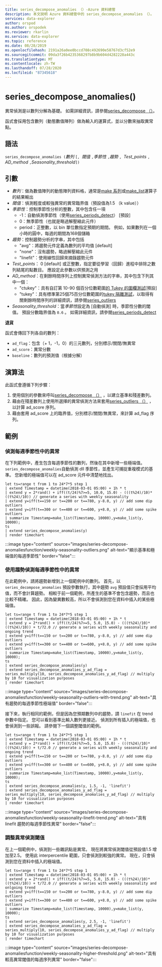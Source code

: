 ```yaml
---
title: series_decompose_anomalies （）-Azure 資料總管
description: 本文說明 Azure 資料總管中的 series_decompose_anomalies （）。
services: data-explorer
author: orspod
ms.author: orspodek
ms.reviewer: rkarlin
ms.service: data-explorer
ms.topic: reference
ms.date: 08/28/2019
ms.openlocfilehash: 2191a26a0ee0bccd708c492690e58767d3cf52e9
ms.sourcegitcommit: 09da3f26b4235368297b8b9b604d4282228a443c
ms.translationtype: MT
ms.contentlocale: zh-TW
ms.lasthandoff: 07/28/2020
ms.locfileid: "87345618"
---
```

# <a name="series_decompose_anomalies"></a>series_decompose_anomalies()

異常偵測是以數列分解為基礎。
如需詳細資訊，請參閱[series_decompose （）](series-decomposefunction.md)。

函式會採用包含數列（動態數值陣列）做為輸入的運算式，並以分數來抽取異常點。

## <a name="syntax"></a>語法

`series_decompose_anomalies (`*數列* `[, `*閾值* `,`*季節性* `,`*趨勢* `, `*Test_points* `, `*AD_method* `,`*Seasonality_threshold*`])`

## <a name="arguments"></a>引數

* *數列*：做為數值陣列的動態陣列資料格，通常是[make 系列](make-seriesoperator.md)或[make_list](makelist-aggfunction.md)運算子的結果輸出
* *閾值*：偵測輕度或較強異常的異常臨界值（預設值為1.5 （k value））
* *季節性*：控制季節性分析的整數，其中包含任一項
    * -1：自動偵測季節性（使用[series_periods_detect](series-periods-detectfunction.md)） [預設]
    * 0：無季節性（也就是略過解壓縮此元件）
    * period：正整數，以 bin 單位數指定預期的期間。 例如，如果數列在一個小時的圓中，每週的期間為168個儲箱
* *趨勢*：控制趨勢分析的字串，其中包括
    * "avg"：將趨勢元件定義為數列的平均值 [default]
    * "none"：沒有趨勢，略過解壓縮此元件
    * "linefit"：使用線性回歸來摘錄趨勢元件
* *Test_points*： 0 [default] 或正整數，指定要從學習（回歸）進程中排除之數列結尾的點數目。 應設定此參數以供預測之用
* *AD_method*：在剩餘時間序列上控制異常偵測方法的字串，其中包含下列其中一個：
    * "ctukey"：具有自訂第 10-90 個百分位數範圍[的 Tukey 的圍欄測試](https://en.wikipedia.org/wiki/Outlier#Tukey's_fences)[預設]
    * "tukey"：具有標準第25個75百分位數範圍的[tukey 隔離測試](https://en.wikipedia.org/wiki/Outlier#Tukey's_fences)，以取得有關剩餘時間序列的詳細資訊，請參閱[series_outliers](series-outliersfunction.md)
* *Seasonality_threshold*：當*季節性*設定為 [自動偵測] 時，季節性分數的閾值。 預設分數臨界值為 `0.6` 。 如需詳細資訊，請參閱[series_periods_detect](series-periods-detectfunction.md)

**退貨**

 函式會傳回下列各自的數列：

* `ad_flag`：包含（+ 1，-1，0）的三元數列，分別標示/關閉/無異常
* `ad_score`：異常分數
* `baseline`：數列的預測值（根據分解）

## <a name="the-algorithm"></a>演算法

此函式會遵循下列步驟：
1. 使用個別的參數來呼叫[series_decompose （）](series-decomposefunction.md) ，以建立基準和殘差數列。
1. 藉由在殘差數列上使用所選擇的異常偵測方法來套用[series_outliers （）](series-outliersfunction.md) ，以計算 ad_score 序列。
1. 藉由套用 ad_score 上的臨界值，分別標示/關閉/無異常，來計算 ad_flag 序列。
 
## <a name="examples"></a>範例

### <a name="detect-anomalies-in-weekly-seasonality"></a>偵測每週季節性中的異常

在下列範例中，產生包含每週季節性的數列，然後在其中新增一些極端值。 `series_decompose_anomalies`自動偵測 dll 季節性，並產生可捕捉重複模式的基準。 您新增的極端值可以在 ad_score 元件中清楚地找出。

<!-- csl: https://help.kusto.windows.net:443/Samples -->
```kusto
let ts=range t from 1 to 24*7*5 step 1 
| extend Timestamp = datetime(2018-03-01 05:00) + 1h * t 
| extend y = 2*rand() + iff((t/24)%7>=5, 10.0, 15.0) - (((t%24)/10)*((t%24)/10)) // generate a series with weekly seasonality
| extend y=iff(t==150 or t==200 or t==780, y-8.0, y) // add some dip outliers
| extend y=iff(t==300 or t==400 or t==600, y+8.0, y) // add some spike outliers
| summarize Timestamp=make_list(Timestamp, 10000),y=make_list(y, 10000);
ts 
| extend series_decompose_anomalies(y)
| render timechart  
```

:::image type="content" source="images/series-decompose-anomaliesfunction/weekly-seasonality-outliers.png" alt-text="顯示基準和極端值的每週季節性" border="false":::

### <a name="detect-anomalies-in-weekly-seasonality-with-trend"></a>使用趨勢偵測每週季節性中的異常

在此範例中，請將趨勢新增到上一個範例中的數列。 首先，以 `series_decompose_anomalies` 預設參數執行，其中趨勢 `avg` 預設值只會採用平均值，而不會計算趨勢。 相較于前一個範例，所產生的基準不會包含趨勢，而且也比較不精確。 因此，因為變異數較高，所以不會偵測到您在資料中插入的某些極端值。

<!-- csl: https://help.kusto.windows.net:443/Samples -->
```kusto
let ts=range t from 1 to 24*7*5 step 1 
| extend Timestamp = datetime(2018-03-01 05:00) + 1h * t 
| extend y = 2*rand() + iff((t/24)%7>=5, 5.0, 15.0) - (((t%24)/10)*((t%24)/10)) + t/72.0 // generate a series with weekly seasonality and ongoing trend
| extend y=iff(t==150 or t==200 or t==780, y-8.0, y) // add some dip outliers
| extend y=iff(t==300 or t==400 or t==600, y+8.0, y) // add some spike outliers
| summarize Timestamp=make_list(Timestamp, 10000),y=make_list(y, 10000);
ts 
| extend series_decompose_anomalies(y)
| extend series_decompose_anomalies_y_ad_flag = 
series_multiply(10, series_decompose_anomalies_y_ad_flag) // multiply by 10 for visualization purposes
| render timechart
```

:::image type="content" source="images/series-decompose-anomaliesfunction/weekly-seasonality-outliers-with-trend.png" alt-text="具有趨勢的每週季節性極端值" border="false":::

接下來，執行相同的範例，但是因為您預期數列中的趨勢，請 `linefit` 在 trend 參數中指定。 您可以看到基準比輸入數列更接近。 偵測到所有插入的極端值，也會偵測到一些誤報。 請參閱下一個調整閾值的範例。

<!-- csl: https://help.kusto.windows.net:443/Samples -->
```kusto
let ts=range t from 1 to 24*7*5 step 1 
| extend Timestamp = datetime(2018-03-01 05:00) + 1h * t 
| extend y = 2*rand() + iff((t/24)%7>=5, 5.0, 15.0) - (((t%24)/10)*((t%24)/10)) + t/72.0 // generate a series with weekly seasonality and ongoing trend
| extend y=iff(t==150 or t==200 or t==780, y-8.0, y) // add some dip outliers
| extend y=iff(t==300 or t==400 or t==600, y+8.0, y) // add some spike outliers
| summarize Timestamp=make_list(Timestamp, 10000),y=make_list(y, 10000);
ts 
| extend series_decompose_anomalies(y, 1.5, -1, 'linefit')
| extend series_decompose_anomalies_y_ad_flag = 
series_multiply(10, series_decompose_anomalies_y_ad_flag) // multiply by 10 for visualization purposes
| render timechart  
```

:::image type="content" source="images/series-decompose-anomaliesfunction/weekly-seasonality-linefit-trend.png" alt-text="具有 linefit 趨勢的每週季節性異常" border="false":::

### <a name="tweak-the-anomaly-detection-threshold"></a>調整異常偵測閾值

在上一個範例中，偵測到一些雜訊點是異常。 現在將異常偵測閾值從預設值1.5 增加至2.5。 使用此 interpercentile 範圍，只會偵測到較強的異常。 現在，只會偵測到您在資料中插入的極端值。

<!-- csl: https://help.kusto.windows.net:443/Samples -->
```kusto
let ts=range t from 1 to 24*7*5 step 1 
| extend Timestamp = datetime(2018-03-01 05:00) + 1h * t 
| extend y = 2*rand() + iff((t/24)%7>=5, 5.0, 15.0) - (((t%24)/10)*((t%24)/10)) + t/72.0 // generate a series with weekly seasonality and onlgoing trend
| extend y=iff(t==150 or t==200 or t==780, y-8.0, y) // add some dip outliers
| extend y=iff(t==300 or t==400 or t==600, y+8.0, y) // add some spike outliers
| summarize Timestamp=make_list(Timestamp, 10000),y=make_list(y, 10000);
ts 
| extend series_decompose_anomalies(y, 2.5, -1, 'linefit')
| extend series_decompose_anomalies_y_ad_flag = 
series_multiply(10, series_decompose_anomalies_y_ad_flag) // multiply by 10 for visualization purposes
| render timechart  
```

:::image type="content" source="images/series-decompose-anomaliesfunction/weekly-seasonality-higher-threshold.png" alt-text="具有較高異常閾值的每週序列異常" border="false":::
